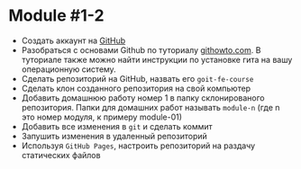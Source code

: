 # Module #1-2

- Создать аккаунт на [GitHub](https://github.com/)
- Разобраться с основами Github по туториалу [githowto.com](https://githowto.com/ru). В туториале также можно найти инструкции по установке гита на вашу операционную систему.
- Сделать репозиторий на GitHub, назвать его `goit-fe-course`
- Сделать клон созданного репозитория на свой компьютер
- Добавить домашнюю работу номер 1 в папку склонированого репозитория. Папки для домашних работ называть `module-n` (где n это номер модуля, к примеру module-01)
- Добавить все изменения в `git` и сделать коммит
- Запушить изменения в удаленный репозиторий
- Используя `GitHub Pages`, настроить репозиторий на раздачу статических файлов
